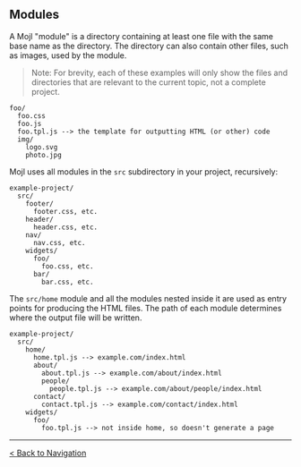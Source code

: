 ## Modules

A Mojl "module" is a directory containing at least one file with the same base name as the directory. The directory can also contain other files, such as images, used by the module.

> Note: For brevity, each of these examples will only show the files and directories that are relevant to the current topic, not a complete project.

```
foo/
  foo.css
  foo.js
  foo.tpl.js --> the template for outputting HTML (or other) code
  img/
    logo.svg
    photo.jpg
```

Mojl uses all modules in the `src` subdirectory in your project, recursively:

```
example-project/
  src/
    footer/
      footer.css, etc.
    header/
      header.css, etc.
    nav/
      nav.css, etc.
    widgets/
      foo/
        foo.css, etc.
      bar/
        bar.css, etc.
```

The `src/home` module and all the modules nested inside it are used as entry points for producing the HTML files. The path of each module determines where the output file will be written.

```
example-project/
  src/
    home/
      home.tpl.js --> example.com/index.html
      about/
        about.tpl.js --> example.com/about/index.html
        people/
          people.tpl.js --> example.com/about/people/index.html
      contact/
        contact.tpl.js --> example.com/contact/index.html
    widgets/
      foo/
        foo.tpl.js --> not inside home, so doesn't generate a page
```


---

[< Back to Navigation](index.md#navigation)